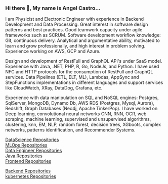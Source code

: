 ### Hi there 👋, My name is Angel Castro...

I am Physicist and Electronic Engineer with experience in Backend Development and Data Processing. Great interest in software design patterns and best practices. Good teamwork capacity under agile frameworks such as SCRUM. Software development workflow knowledge: Git, continuous delivery. Analytical and argumentative ability, motivated to learn and grow professionally, and high interest in problem solving. Experience working on AWS, GCP and Azure.

Design and development of RestFull and GraphQL API's under SaaS model. Experience with Java, .NET, PHP, R, Go, NodeJs, and Python. I have used NFC and HTTP protocols for the consumption of RestFull and GraphQL services. Data Pipelines (ETL, ELT, ML), Lambdas, AppSync and StepFunctions implementations in different languages and support services like CloudWatch, XRay, DataDog, Grafana, etc.

Experience with data manipulation on SQL and NoSQL engines: Postgres, SqlServer, MongoDB, Dynamo Db, AWS RDS (Postgres, Mysql, Aurora), Redshift, Graph Databases (Neo4j, Apache TinkerPop). I have worked on Deep learning, convolutional neural networks CNN, RNN, OCR, web scraping, machine learning, supervised and unsupervised algorithms, clustering, knn, EM, NLP, random forest, decision trees, XGboots, complex networks, patterns identification, and Recommender Systems.

<!--
**acastroLML/acastroLML** is a ✨ _special_ ✨ repository because its `README.md` (this file) appears on your GitHub profile.

Here are some ideas to get you started:

- 🔭 I’m currently working on ...
- 🌱 I’m currently learning ...
- 👯 I’m looking to collaborate on ...
- 🤔 I’m looking for help with ...
- 💬 Ask me about ...
- 📫 How to reach me: ...
- 😄 Pronouns: ...
- ⚡ Fun fact: ...
-->

[DataScience Repositories](https://github.com/orgs/DataScienceRepositories/repositories/)       
[MLOps Repositories](https://github.com/orgs/MachineLearningRepositories-Angel/repositories/)  
[Data Engineer Repositories](https://github.com/orgs/DataEngineerRepos-GoF/repositories)  
[Java Repositories](https://github.com/orgs/Java-GoF/repositories)  
[Frontend Repositories](https://github.com/orgs/WebDevelopment-GoF/repositories)  

[Backend Repositories](https://link-url-here.org)   
[kubernetes Repositories](https://link-url-here.org)   

